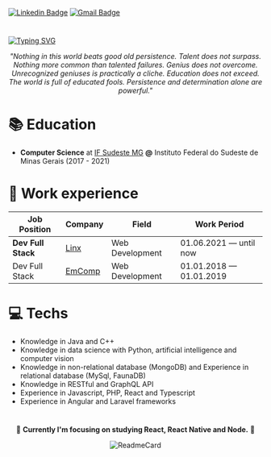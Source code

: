 
[![Linkedin Badge](https://img.shields.io/badge/-Julia%20Castro-00875f?style=flat-square&logo=Linkedin&logoColor=white&link=https://www.linkedin.com/in/julia-castro-770b3718a/)](https://www.linkedin.com/in/julia-castro-770b3718a/) 
[![Gmail Badge](https://img.shields.io/badge/-juzicastro12@gmail.com-00875f?style=flat-square&logo=Gmail&logoColor=white&link=mailto:juzicastro12@gmail.com)](mailto:juzicastro12@gmail.com)

#

[![Typing SVG](https://readme-typing-svg.demolab.com?font=Fira+Code&size=30&pause=1000&color=0FF7D6&width=435&lines=J%C3%BAlia+Castro)](https://git.io/typing-svg)

<div align="center">
<i>"Nothing in this world beats good old persistence. Talent does not surpass. Nothing more common than talented failures. Genius does not overcome. Unrecognized geniuses is practically a cliche. Education does not exceed. The world is full of educated fools. Persistence and determination alone are powerful."</i>
</div>

# :books: Education
- <b>Computer Science</b> at [IF Sudeste MG](https://www.ifsudestemg.edu.br/) <b>@</b> Instituto Federal do Sudeste de Minas Gerais (2017 - 2021)

# :briefcase: Work experience

| Job Position         | Company                            | Field                | Work Period                |
| ---------------------| ---------------------------------- | ---------------------| -------------------------- |
| <b>Dev Full Stack    | [Linx](https://www.linx.com.br/)   | Web Development      | 01.06.2021 — until now</b>|
| Dev Full Stack       | [EmComp](https://emcomp.com.br/)   | Web Development      | 01.01.2018 — 01.01.2019   |

# :computer: Techs
- Knowledge in Java and C++
- Knowledge in data science with Python, artificial intelligence and computer vision
- Knowledge in non-relational database (MongoDB) and Experience in relational database (MySql, FaunaDB)
- Knowledge in RESTful and GraphQL API
- Experience in Javascript, PHP, React and Typescript
- Experience in Angular and Laravel frameworks

#
<div align="center">
  
:revolving_hearts: <b>Currently I'm focusing on studying React, React Native and Node.</b> :revolving_hearts:  
  
![ReadmeCard](https://github-readme-stats.vercel.app/api/top-langs/?username=juliasc12&layout=compact&theme=dark)
  
</div>


